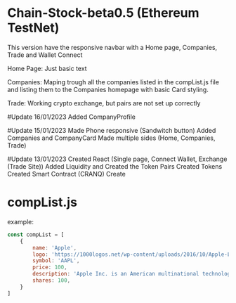 # Chain-Stock-beta0.5 (Ethereum TestNet)
 
This version have the responsive navbar with a Home page, Companies, Trade and Wallet Connect


Home Page:
Just basic text

Companies:
Maping trough all the companies listed in the compList.js file and listing them to the Companies homepage with basic Card styling.

Trade:
Working crypto exchange, but pairs are not set up correctly


#Update 16/01/2023
Added CompanyProfile

#Update 15/01/2023
Made Phone responsive (Sandwitch button)
Added Companies and CompanyCard
Made multiple sides (Home, Companies, Trade)

#Update 13/01/2023
Created React (Single page, Connect Wallet, Exchange (Trade Site))
Added Liquidity and Created the Token Pairs
Created Tokens 
Created Smart Contract (CRANQ)
Create


# compList.js
example:
```js
const compList = [
    {
        name: 'Apple',
        logo: 'https://1000logos.net/wp-content/uploads/2016/10/Apple-Logo.png',
        symbol: 'AAPL',
        price: 100,
        description: 'Apple Inc. is an American multinational technology company headquartered in Cupertino, California, that designs, develops, and sells consumer electronics, computer software, and online services.',
        shares: 100,
    }
]
```


